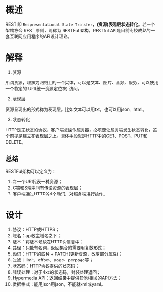 # 概述

REST 即 `Respresentational State Transfer`，**(资源)表现层状态转化**。若一个架构符合 REST 原则，则称为 RESTFul 架构。RESTful API是目前比较成熟的一套互联网应用程序的API设计理论。

# 解释

1. 资源

所谓资源，理解为网络上的一个实体，可以是文本、图片、音频、服务，可以使用一个特定的 URI(统一资源定位符) 访问。

2. 表现层

资源呈现出的形式称为表现层。比如文本可以用txt，也可以用json、html。

3. 状态转化

HTTP是无状态的协议，客户端想操作服务器，必须要让服务端发生状态转化，这个前提是建立在表现层之上。具体手段就是HTTP中的GET、POST、PUT和DELETE。


## 总结
RESTFul架构可以定义为：
1. 每一个URI代表一种资源；
2. C端和S端中间有传递资源的表现层；
3. 客户端通过HTTP的4个动词，对服务端进行操作。


# 设计
1. 协议：HTTP或HTTPS；
2. 域名：api放主域名之下；
3. 版本：将版本号放在HTTP头信息中；
4. 路径：只能有名词，返回集合的需要用复数形式；
5. 动词：HTTP的四种 + PATCH(更新资源，改变部分属性)；
6. 过滤：limit、offset、page、perpage等；
7. 状态码：HTTP协议提供的状态码；
8. 错误处理：对于4xx的状态码，封装处理返回；
9. Hypermedia API：返回结果中提供其他/相关的API方法；
10. 数据格式：能用json用json，不能就xml或yaml。







